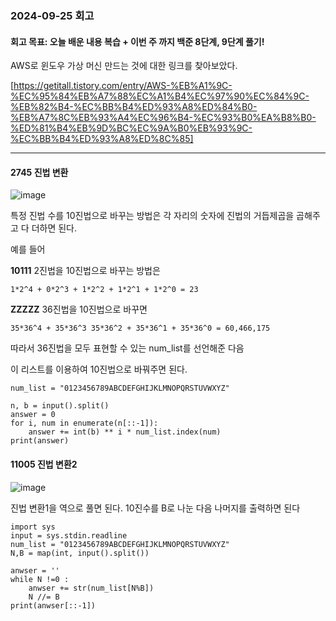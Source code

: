 ### 2024-09-25 회고
#### 회고 목표: 오늘 배운 내용 복습 + 이번 주 까지 백준 8단계, 9단계 풀기!

AWS로 윈도우 가상 머신 만드는 것에 대한 링크를 찾아보았다.

[https://getitall.tistory.com/entry/AWS-%EB%A1%9C-%EC%95%84%EB%A7%88%EC%A1%B4%EC%97%90%EC%84%9C-%EB%82%B4-%EC%BB%B4%ED%93%A8%ED%84%B0-%EB%A7%8C%EB%93%A4%EC%96%B4-%EC%93%B0%EA%B8%B0-%ED%81%B4%EB%9D%BC%EC%9A%B0%EB%93%9C-%EC%BB%B4%ED%93%A8%ED%8C%85]



----------------------------------------

#### 2745 진법 변환 

![image](https://github.com/user-attachments/assets/f2978e52-85d1-4362-b985-132325358a0e)


특정 진법 수를 10진법으로 바꾸는 방법은 각 자리의 숫자에 진법의 거듭제곱을 곱해주고 다 더하면 된다.

예를 들어 

**10111** 2진법을 10진법으로 바꾸는 방법은
```
1*2^4 + 0*2^3 + 1*2^2 + 1*2^1 + 1*2^0 = 23
```

**ZZZZZ** 36진법을 10진법으로 바꾸면
```
35*36^4 + 35*36^3 35*36^2 + 35*36^1 + 35*36^0 = 60,466,175
```

따라서 36진법을 모두 표현할 수 있는 num_list를 선언해준 다음

이 리스트를 이용하여 10진법으로 바꿔주면 된다.

```
num_list = "0123456789ABCDEFGHIJKLMNOPQRSTUVWXYZ"

n, b = input().split()
answer = 0
for i, num in enumerate(n[::-1]):
    answer += int(b) ** i * num_list.index(num)
print(answer)
```


#### 11005 진법 변환2

![image](https://github.com/user-attachments/assets/1da50a5b-430f-4ea7-b8b1-671346281b6b)


진법 변환1을 역으로 풀면 된다.
10진수를 B로 나눈 다음 나머지를 출력하면 된다

```
import sys
input = sys.stdin.readline
num_list = "0123456789ABCDEFGHIJKLMNOPQRSTUVWXYZ"
N,B = map(int, input().split())

anwser = ''
while N !=0 :
	anwser += str(num_list[N%B])
	N //= B
print(anwser[::-1])
```

